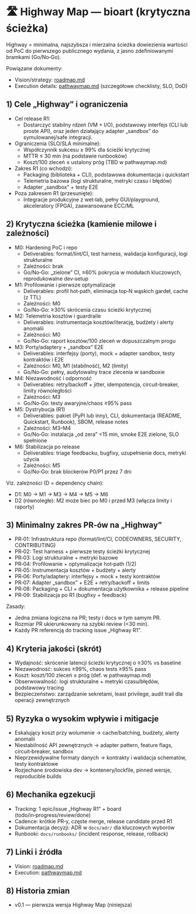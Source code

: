 # 🛣️ Highway Map — bioart (krytyczna ścieżka)

Highway = minimalna, najszybsza i mierzalna ścieżka dowiezienia wartości od PoC do pierwszego publicznego wydania, z jasno zdefiniowanymi bramkami (Go/No‑Go).

Powiązane dokumenty:
- Vision/strategy: [roadmap.md](./roadmap.md)
- Execution details: [pathwaymap.md](./pathwaymap.md) (szczegółowe checklisty, SLO, DoD)

## 1) Cele „Highway” i ograniczenia

- Cel release R1:
  - Dostarczyć stabilny rdzeń (VM + I/O), podstawowy interfejs (CLI lub proste API), oraz jeden działający adapter „sandbox” do symulowanej/safe integracji.
- Ograniczenia (SLO/SLA minimalne):
  - Współczynnik sukcesu ≥ 99% dla ścieżki krytycznej
  - MTTR ≤ 30 min (na podstawie runbooków)
  - Koszt/100 zleceń ≤ ustalony próg (TBD w pathwaymap.md)
- Zakres R1 (co wchodzi):
  - Packaging (biblioteka + CLI), podstawowa dokumentacja i quickstart
  - Telemetria bazowa (logi strukturalne, metryki czasu i błędów)
  - Adapter „sandbox” + testy E2E
- Poza zakresem R1 (przesunięte):
  - Integracje produkcyjne z wet‑lab, pełny GUI/playground, akceleratory (FPGA), zaawansowane ECC/ML

## 2) Krytyczna ścieżka (kamienie milowe i zależności)

- M0: Hardening PoC i repo
  - Deliverables: format/lint/CI, test harness, walidacja konfiguracji, logi strukturalne
  - Zależności: brak
  - Go/No‑Go: „zielone” CI, ≥60% pokrycia w modułach kluczowych, reprodukowalne dev‑setup
- M1: Profilowanie i pierwsze optymalizacje
  - Deliverables: profil hot‑path, eliminacja top‑N wąskich gardeł, cache (z TTL)
  - Zależności: M0
  - Go/No‑Go: ≥30% skrócenia czasu ścieżki krytycznej
- M2: Telemetria kosztów i guardraile
  - Deliverables: instrumentacja kosztów/iterację, budżety i alerty anomalii
  - Zależności: M0
  - Go/No‑Go: raport kosztów/100 zleceń w dopuszczalnym progu
- M3: Porty/adaptery + „sandbox” E2E
  - Deliverables: interfejsy (porty), mock + adapter sandbox, testy kontraktów i E2E
  - Zależności: M0, M1 (stabilność), M2 (limity)
  - Go/No‑Go: pełny, audytowalny trace zlecenia w sandboxie
- M4: Niezawodność i odporność
  - Deliverables: retry/backoff + jitter, idempotencja, circuit‑breaker, limity równoległości
  - Zależności: M3
  - Go/No‑Go: testy awaryjne/chaos ≥95% pass
- M5: Dystrybucja (R1)
  - Deliverables: pakiet (PyPI lub inny), CLI, dokumentacja (README, Quickstart, Runbook), SBOM, release notes
  - Zależności: M3–M4
  - Go/No‑Go: instalacja „od zera” <15 min, smoke E2E zielone, SLO spełnione
- M6: Stabilizacja po release
  - Deliverables: triage feedbacku, bugfixy, uzupełnienie docs, metryki użycia
  - Zależności: M5
  - Go/No‑Go: brak blockerów P0/P1 przez 7 dni

Viz. zależności (D = dependency chain):
- D1: M0 → M1 → M3 → M4 → M5 → M6
- D2 (równoległe): M2 może biec po M0 i przed M3 (włącza limity i raporty)

## 3) Minimalny zakres PR‑ów na „Highway”

- PR‑01: Infrastruktura repo (format/lint/CI, CODEOWNERS, SECURITY, CONTRIBUTING)
- PR‑02: Test harness + pierwsze testy ścieżki krytycznej
- PR‑03: Logi strukturalne + metryki bazowe
- PR‑04: Profilowanie + optymalizacje hot‑path (1/2)
- PR‑05: Instrumentacja kosztów + budżety + alerty
- PR‑06: Porty/adaptery: interfejsy + mock + testy kontraktów
- PR‑07: Adapter „sandbox” + E2E + retry/backoff + limits
- PR‑08: Packaging + CLI + dokumentacja użytkownika + release pipeline
- PR‑09: Stabilizacja po R1 (bugfixy + feedback)

Zasady:
- Jedna zmiana logiczna na PR; testy i docs w tym samym PR.
- Rozmiar PR ukierunkowany na szybki review (<30 min).
- Każdy PR referencją do tracking issue „Highway R1”.

## 4) Kryteria jakości (skrót)

- Wydajność: skrócenie latencji ścieżki krytycznej o ≥30% vs baseline
- Niezawodność: sukces ≥99%, chaos tests ≥95% pass
- Koszt: koszt/100 zleceń ≤ próg (def. w pathwaymap.md)
- Obserwowalność: logi strukturalne + metryki czasu/błędów, podstawowy tracing
- Bezpieczeństwo: zarządzanie sekretami, least privilege, audit trail dla operacji zewnętrznych

## 5) Ryzyka o wysokim wpływie i mitigacje

- Eskalujący koszt przy wolumenie → cache/batching, budżety, alerty anomalii
- Niestabilność API zewnętrznych → adapter pattern, feature flags, circuit‑breaker, sandbox
- Nieprzewidywalne formaty danych → kontrakty i walidacja schematów, testy kontraktowe
- Rozjechane środowiska dev → kontenery/lockfile, pinned wersje, reproducible builds

## 6) Mechanika egzekucji

- Tracking: 1 epic/issue „Highway R1” + board (todo/in‑progress/review/done)
- Cadence: krótkie PR‑y, częste merge, release candidate przed R1
- Dokumentacja decyzji: ADR w `docs/adr/` dla kluczowych wyborów
- Runbooki: `docs/runbooks/` (incident response, release, rollback)

## 7) Linki i źródła

- Vision: [roadmap.md](./roadmap.md)
- Execution: [pathwaymap.md](./pathwaymap.md)

## 8) Historia zmian

- v0.1 — pierwsza wersja Highway Map (niniejsza)

